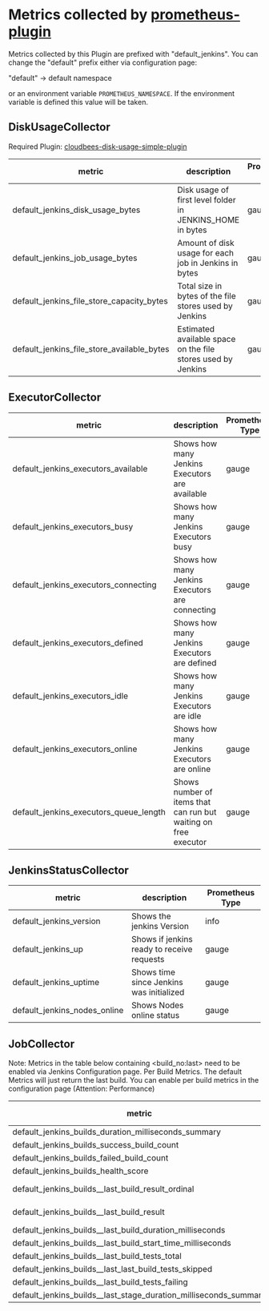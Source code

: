 # Metrics collected by [prometheus-plugin](../../README.md)

Metrics collected by this Plugin are prefixed with "default_jenkins". You can change the "default" prefix either via configuration page:

"default" -> default namespace

or an environment variable ```PROMETHEUS_NAMESPACE```. If the environment variable is defined this value will be taken.


## DiskUsageCollector

Required Plugin: [cloudbees-disk-usage-simple-plugin](https://github.com/jenkinsci/cloudbees-disk-usage-simple-plugin)

| metric                                     | description                                                  | Prometheus Type |
|--------------------------------------------|--------------------------------------------------------------|-----------------|
| default_jenkins_disk_usage_bytes           | Disk usage of first level folder in JENKINS_HOME in bytes    | gauge           |
| default_jenkins_job_usage_bytes            | Amount of disk usage for each job in Jenkins in bytes        | gauge           |
| default_jenkins_file_store_capacity_bytes  | Total size in bytes of the file stores used by Jenkins       | gauge           |
| default_jenkins_file_store_available_bytes | Estimated available space on the file stores used by Jenkins | gauge           |

## ExecutorCollector

| metric                                 | description                                                     | Prometheus Type |
|----------------------------------------|-----------------------------------------------------------------|-----------------|
| default_jenkins_executors_available    | Shows how many Jenkins Executors are available                  | gauge           |
| default_jenkins_executors_busy         | Shows how many Jenkins Executors busy                           | gauge           |
| default_jenkins_executors_connecting   | Shows how many Jenkins Executors are connecting                 | gauge           |
| default_jenkins_executors_defined      | Shows how many Jenkins Executors are defined                    | gauge           |
| default_jenkins_executors_idle         | Shows how many Jenkins Executors are idle                       | gauge           |
| default_jenkins_executors_online       | Shows how many Jenkins Executors are online                     | gauge           |
| default_jenkins_executors_queue_length | Shows number of items that can run but waiting on free executor | gauge           |

## JenkinsStatusCollector

| metric                       | description                                | Prometheus Type |
|------------------------------|--------------------------------------------|-----------------|
| default_jenkins_version      | Shows the jenkins Version                  | info            |
| default_jenkins_up           | Shows if jenkins ready to receive requests | gauge           |
| default_jenkins_uptime       | Shows time since Jenkins was initialized   | gauge           |
| default_jenkins_nodes_online | Shows Nodes online status                  | gauge           |

## JobCollector

Note: Metrics in the table below containing <buildname><build_no:last> need to be enabled via Jenkins Configuration page. Per Build Metrics. The default Metrics 
will just return the last build. You can enable per build metrics in the configuration page (Attention: Performance)

| metric                                                                      | description                                                                                             | Prometheus Type |
|-----------------------------------------------------------------------------|---------------------------------------------------------------------------------------------------------|-----------------|
| default_jenkins_builds_duration_milliseconds_summary                        | Summary of Jenkins build times in milliseconds by Job                                                   | summary         |
| default_jenkins_builds_success_build_count                                  | Successful build count                                                                                  | counter         |
| default_jenkins_builds_failed_build_count                                   | Failed build count                                                                                      | counter         |
| default_jenkins_builds_health_score                                         | Health score of a job                                                                                   | gauge           |
| default_jenkins_builds_<buildname>_last_build_result_ordinal                | Build status of a job (0=SUCCESS,1=UNSTABLE,2=FAILURE,3=NOT_BUILT,4=ABORTED)                            | gauge           |
| default_jenkins_builds_<buildname>_last_build_result                        | Build status of a job as a boolean value - 0 or 1. Where 0 is: SUCCESS,UNSTABLE and 1: all other States | gauge           |
| default_jenkins_builds_<buildname>_last_build_duration_milliseconds         | Build times in milliseconds of last build                                                               | gauge           |
| default_jenkins_builds_<buildname>_last_build_start_time_milliseconds       | Last build start timestamp in milliseconds                                                              | gauge           |
| default_jenkins_builds_<buildname>_last_build_tests_total                   | Number of total tests during the last build                                                             | gauge           |
| default_jenkins_builds_<buildname>_last_last_build_tests_skipped            | Number of skipped tests during the last build                                                           | gauge           |
| default_jenkins_builds_<buildname>_last_build_tests_failing                 | Number of failing tests during the last build                                                           | gauge           |
| default_jenkins_builds_<buildname>_last_stage_duration_milliseconds_summary | Summary of Jenkins build times by Job and Stage in the last build                                       | summary         |




